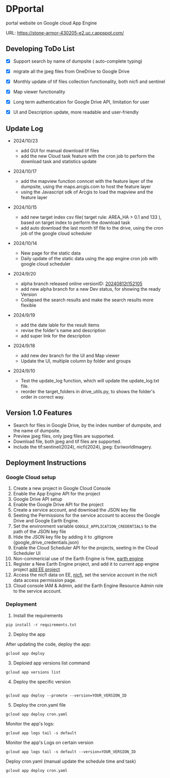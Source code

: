 # DPportal
portal website on Google cloud App Engine

URL: https://stone-armor-430205-e2.uc.r.appspot.com/

## Developing ToDo List
- [X] Support search by name of dumpsite ( auto-complete typing)
- [X] migrate all the jpeg files from OneDrive to Google Drive 
- [X] Monthly update of tif files collection functionality, both nicfi and sentinel
- [X] Map viewer functionality
- [X] Long term authentication for Google Drive API, limitation for user
- [X] UI and Description update, more readable and user-friendly


## Update Log
- 2024/10/23
    - add GUI for manual download tif files
    - add the new Cloud task feature with the cron job to perform the download task and statistics update

- 2024/10/17
    - add the mapview function conncet with the feature layer of the dumpsite, using the maps.arcgis.com to host the feature layer
    - using the Javascript sdk of Arcgis to load the mapview and the feature layer


- 2024/10/15
    - add new target index csv file( target rule: AREA_HA > 0.1 and 133 ), based on target index to perform the download task
    - add auto download the last month tif file to the drive, using the cron job of the google cloud scheduler


- 2024/10/14
    - New page for the static data
    - Daily update of the static data using the app engine cron job with google cloud scheduler

- 2024/9/20
    - alpha branch released online versionID: [20240812t152105](https://20240812t152105-dot-stone-armor-430205-e2.uc.r.appspot.com/)
    - add new alpha branch for a new Dev status, for showing the ready Version 
    - Collapsed the search results and make the search results more flexible 


- 2024/9/19
    - add the date lable for the result items 
    - revise the folder's name and description
    - add super link for the description


- 2024/9/18
    - add new dev branch for the UI and Map viewer
    - Update the UI, multiple column by folder and groups


- 2024/9/10
    - Test the update_log function, which will update the update_log.txt file.
    - reorder the target_folders in drive_utils.py, to shows the folder's order in correct way.



## Version 1.0 Features 
- Search for files in Google Drive, by the index number of dumpsite, and the name of dumpsite.
- Preview jpeg files, only jpeg files are supported.
- Download file, both jpeg and tif files are supported.
- Include the tif:sentinel(2024), nicfi(2024), jpeg: EsriworldImagery.




## Deployment Instructions

### Google Cloud setup

1. Create a new project in Google Cloud Console
2. Enable the App Engine API for the project
3. Google Drive API setup 
4. Enable the Google Drive API for the project
5. Create a service account, and download the JSON key file
6. Seeting the Permissions for the service account to access the Google Drive and Google Earth Engine.      
7. Set the environment variable `GOOGLE_APPLICATION_CREDENTIALS` to the path of the JSON key file
8. Hide the JSON key file by adding it to .gitignore (google_drive_credentials.json)
9. Enable the Cloud Scheduler API for the projects, seeting in the Cloud Scheduler UI
10. Non-commericial use of the Earth Engine is free, [earth engine](https://earthengine.google.com/noncommercial/)
11. Register a New Earth Engine project, and add it to current app engine project [add EE project](https://code.earthengine.google.com/register)
12. Access the nicfi data on EE, [nicfi](https://developers.planet.com/docs/integrations/gee/nicfi/), set the service account in the nicfi data access permission page.
13. Cloud console IAM & Admin, add the Earth Engine Resource Admin role to the service account.

### Deployment
1. Install the requirements

```
pip install -r requirements.txt
```

2. Deploy the app

After updating the code, deploy the app:
```
gcloud app deploy
```

3. Deploied app versions list command
```
gcloud app versions list
```

4. Deploy the specific version
```

gcloud app deploy --promote --version=YOUR_VERSION_ID
```

5. Deploy the cron.yaml file
```
gcloud app deploy cron.yaml
```

Monitor the app's logs:
```
gcloud app logs tail -s default
```

Monitor the app's Logs on certain version
```
gcloud app logs tail -s default --version=YOUR_VERSION_ID
```



Deploy cron.yaml (manual update the schedule time and task)
```
gcloud app deploy cron.yaml
```